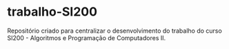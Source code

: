 # trabalho-SI200
Repositório criado para centralizar o desenvolvimento do trabalho do curso SI200 - Algoritmos e Programação de Computadores II.
